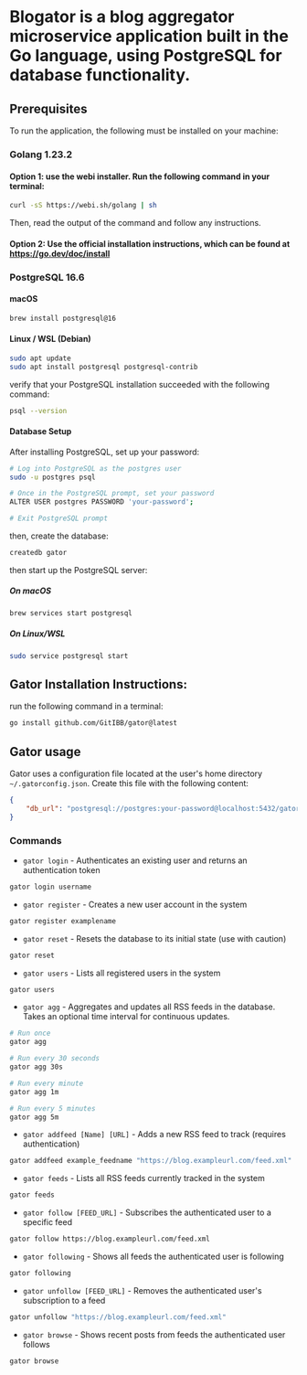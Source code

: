 # Blogator is a blog aggregator microservice application built in the Go language, using PostgreSQL for database functionality.

## Prerequisites

To run the application, the following must be installed on your machine:
###    Golang 1.23.2

#### Option 1: use the webi installer. Run the following command in your terminal:
```bash
curl -sS https://webi.sh/golang | sh
```

Then, read the output of the command and follow any instructions.

#### Option 2: Use the official installation instructions, which can be found at https://go.dev/doc/install




### PostgreSQL 16.6
#### macOS
```bash
brew install postgresql@16
```

#### Linux / WSL (Debian)

```bash
sudo apt update
sudo apt install postgresql postgresql-contrib
```

verify that your PostgreSQL installation succeeded with the following command:
```bash
psql --version
```

#### Database Setup

After installing PostgreSQL, set up your password:
```bash
# Log into PostgreSQL as the postgres user
sudo -u postgres psql

# Once in the PostgreSQL prompt, set your password
ALTER USER postgres PASSWORD 'your-password';

# Exit PostgreSQL prompt
```

then, create the database:

```bash
createdb gator
```

then start up the PostgreSQL server:

##### On macOS
```bash
brew services start postgresql
```

##### On Linux/WSL
```bash
sudo service postgresql start
```

## Gator Installation Instructions:

run the following command in a terminal:

```bash
go install github.com/GitIBB/gator@latest
```

## Gator usage

Gator uses a configuration file located at the user's home directory `~/.gatorconfig.json`. Create this file with the following content:

```json
{
    "db_url": "postgresql://postgres:your-password@localhost:5432/gator"
}
```


### Commands

- `gator login` - Authenticates an existing user and returns an authentication token
```bash
gator login username
```

- `gator register` - Creates a new user account in the system
```bash
gator register examplename
```

- `gator reset` - Resets the database to its initial state (use with caution)
```bash
gator reset
```

- `gator users` - Lists all registered users in the system
```bash
gator users
```

- `gator agg` - Aggregates and updates all RSS feeds in the database. Takes an optional time interval for continuous updates.
```bash
# Run once
gator agg

# Run every 30 seconds
gator agg 30s

# Run every minute
gator agg 1m

# Run every 5 minutes
gator agg 5m
```

- `gator addfeed [Name] [URL]` - Adds a new RSS feed to track (requires authentication)
```bash
gator addfeed example_feedname "https://blog.exampleurl.com/feed.xml"
```
- `gator feeds` - Lists all RSS feeds currently tracked in the system
```bash
gator feeds
```

- `gator follow [FEED_URL]` - Subscribes the authenticated user to a specific feed
```bash
gator follow https://blog.exampleurl.com/feed.xml
```

- `gator following` - Shows all feeds the authenticated user is following
```bash
gator following
```

- `gator unfollow [FEED_URL]` - Removes the authenticated user's subscription to a feed
```bash
gator unfollow "https://blog.exampleurl.com/feed.xml"
```

- `gator browse` - Shows recent posts from feeds the authenticated user follows
```bash
gator browse
```
